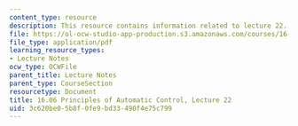 ```yaml
---
content_type: resource
description: This resource contains information related to lecture 22.
file: https://ol-ocw-studio-app-production.s3.amazonaws.com/courses/16-06-principles-of-automatic-control-fall-2012/3c620be05b8f0fe9bd33490f4e75c799_MIT16_06F12_Lecture_22.pdf
file_type: application/pdf
learning_resource_types:
- Lecture Notes
ocw_type: OCWFile
parent_title: Lecture Notes
parent_type: CourseSection
resourcetype: Document
title: 16.06 Principles of Automatic Control, Lecture 22
uid: 3c620be0-5b8f-0fe9-bd33-490f4e75c799
---
```

